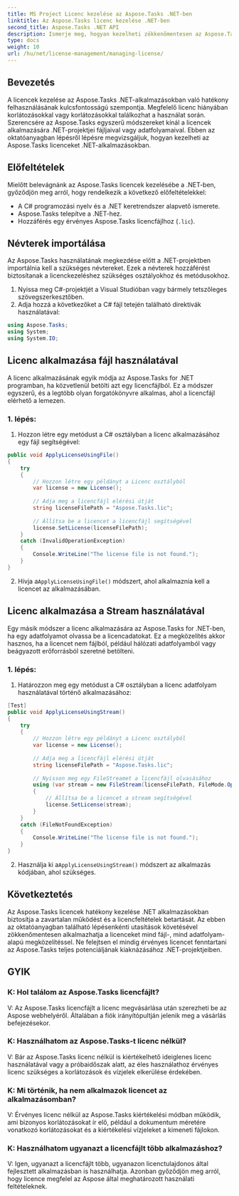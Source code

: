 ```yaml
---
title: MS Project Licenc kezelése az Aspose.Tasks .NET-ben
linktitle: Az Aspose.Tasks licenc kezelése .NET-ben
second_title: Aspose.Tasks .NET API
description: Ismerje meg, hogyan kezelheti zökkenőmentesen az Aspose.Tasks licenceket .NET-alkalmazásokban fájl- vagy adatfolyam-alapú megközelítésekkel.
type: docs
weight: 10
url: /hu/net/license-management/managing-license/
---
```

## Bevezetés
A licencek kezelése az Aspose.Tasks .NET-alkalmazásokban való hatékony felhasználásának kulcsfontosságú szempontja. Megfelelő licenc hiányában korlátozásokkal vagy korlátozásokkal találkozhat a használat során. Szerencsére az Aspose.Tasks egyszerű módszereket kínál a licencek alkalmazására .NET-projektjei fájljaival vagy adatfolyamaival. Ebben az oktatóanyagban lépésről lépésre megvizsgáljuk, hogyan kezelheti az Aspose.Tasks licenceket .NET-alkalmazásokban.
## Előfeltételek
Mielőtt belevágnánk az Aspose.Tasks licencek kezelésébe a .NET-ben, győződjön meg arról, hogy rendelkezik a következő előfeltételekkel:
- A C# programozási nyelv és a .NET keretrendszer alapvető ismerete.
- Aspose.Tasks telepítve a .NET-hez.
- Hozzáférés egy érvényes Aspose.Tasks licencfájlhoz (`.lic`).
## Névterek importálása
Az Aspose.Tasks használatának megkezdése előtt a .NET-projektben importálnia kell a szükséges névtereket. Ezek a névterek hozzáférést biztosítanak a licenckezeléshez szükséges osztályokhoz és metódusokhoz.

1. Nyissa meg C#-projektjét a Visual Studióban vagy bármely tetszőleges szövegszerkesztőben.
2. Adja hozzá a következőket a C# fájl tetején található direktívák használatával:
```csharp
using Aspose.Tasks;
using System;
using System.IO;

```
## Licenc alkalmazása fájl használatával
A licenc alkalmazásának egyik módja az Aspose.Tasks for .NET programban, ha közvetlenül betölti azt egy licencfájlból. Ez a módszer egyszerű, és a legtöbb olyan forgatókönyvre alkalmas, ahol a licencfájl elérhető a lemezen.
### 1. lépés:
1. Hozzon létre egy metódust a C# osztályban a licenc alkalmazásához egy fájl segítségével:
```csharp
public void ApplyLicenseUsingFile()
{
    try
    {
        // Hozzon létre egy példányt a Licenc osztályból
        var license = new License();
        
        // Adja meg a licencfájl elérési útját
        string licenseFilePath = "Aspose.Tasks.lic";
        
        // Állítsa be a licencet a licencfájl segítségével
        license.SetLicense(licenseFilePath);
    }
    catch (InvalidOperationException)
    {
        Console.WriteLine("The license file is not found.");
    }
}
```
2.  Hívja a`ApplyLicenseUsingFile()` módszert, ahol alkalmaznia kell a licencet az alkalmazásában.
## Licenc alkalmazása a Stream használatával
Egy másik módszer a licenc alkalmazására az Aspose.Tasks for .NET-ben, ha egy adatfolyamot olvassa be a licencadatokat. Ez a megközelítés akkor hasznos, ha a licencet nem fájlból, például hálózati adatfolyamból vagy beágyazott erőforrásból szeretné betölteni.
### 1. lépés:
1. Határozzon meg egy metódust a C# osztályban a licenc adatfolyam használatával történő alkalmazásához:
```csharp
[Test]
public void ApplyLicenseUsingStream()
{
    try
    {
        // Hozzon létre egy példányt a Licenc osztályból
        var license = new License();
        
        // Adja meg a licencfájl elérési útját
        string licenseFilePath = "Aspose.Tasks.lic";
        
        // Nyisson meg egy FileStreamet a licencfájl olvasásához
        using (var stream = new FileStream(licenseFilePath, FileMode.Open))
        {
            // Állítsa be a licencet a stream segítségével
            license.SetLicense(stream);
        }
    }
    catch (FileNotFoundException)
    {
        Console.WriteLine("The license file is not found.");
    }
}
```
2.  Használja ki a`ApplyLicenseUsingStream()` módszert az alkalmazás kódjában, ahol szükséges.
## Következtetés
Az Aspose.Tasks licencek hatékony kezelése .NET alkalmazásokban biztosítja a zavartalan működést és a licencfeltételek betartását. Az ebben az oktatóanyagban található lépésenkénti utasítások követésével zökkenőmentesen alkalmazhatja a licenceket mind fájl-, mind adatfolyam-alapú megközelítéssel. Ne felejtsen el mindig érvényes licencet fenntartani az Aspose.Tasks teljes potenciáljának kiaknázásához .NET-projektjeiben.
## GYIK
### K: Hol találom az Aspose.Tasks licencfájlt?

V: Az Aspose.Tasks licencfájlt a licenc megvásárlása után szerezheti be az Aspose webhelyéről. Általában a fiók irányítópultján jelenik meg a vásárlás befejezésekor.

### K: Használhatom az Aspose.Tasks-t licenc nélkül?

V: Bár az Aspose.Tasks licenc nélkül is kiértékelhető ideiglenes licenc használatával vagy a próbaidőszak alatt, az éles használathoz érvényes licenc szükséges a korlátozások és vízjelek elkerülése érdekében.

### K: Mi történik, ha nem alkalmazok licencet az alkalmazásomban?

V: Érvényes licenc nélkül az Aspose.Tasks kiértékelési módban működik, ami bizonyos korlátozásokat ír elő, például a dokumentum méretére vonatkozó korlátozásokat és a kiértékelési vízjeleket a kimeneti fájlokon.

### K: Használhatom ugyanazt a licencfájlt több alkalmazáshoz?

V: Igen, ugyanazt a licencfájlt több, ugyanazon licenctulajdonos által fejlesztett alkalmazásban is használhatja. Azonban győződjön meg arról, hogy licence megfelel az Aspose által meghatározott használati feltételeknek.